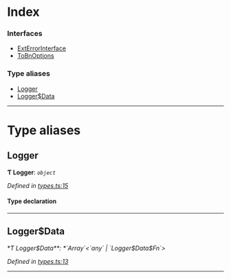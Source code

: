 

# Index

### Interfaces

* [ExtErrorInterface](../interfaces/_types_.exterrorinterface.md)
* [ToBnOptions](../interfaces/_types_.tobnoptions.md)

### Type aliases

* [Logger](_types_.md#logger)
* [Logger$Data](_types_.md#logger_data)

---

# Type aliases

<a id="logger"></a>

##  Logger

**Ƭ Logger**: *`object`*

*Defined in [types.ts:15](https://github.com/polkadot-js/common/blob/dd77c3c/packages/util/src/types.ts#L15)*

#### Type declaration

___
<a id="logger_data"></a>

##  Logger$Data

**Ƭ Logger$Data**: *`Array`<`any` | `Logger$Data$Fn`>*

*Defined in [types.ts:13](https://github.com/polkadot-js/common/blob/dd77c3c/packages/util/src/types.ts#L13)*

___

